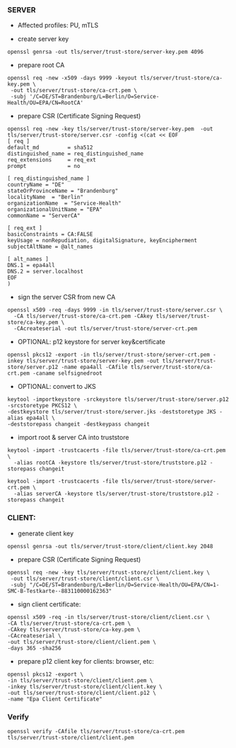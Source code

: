 ### SERVER

* Affected profiles: PU, mTLS

* create server key
```
openssl genrsa -out tls/server/trust-store/server-key.pem 4096
```

* prepare root CA
```
openssl req -new -x509 -days 9999 -keyout tls/server/trust-store/ca-key.pem \
 -out tls/server/trust-store/ca-crt.pem \
 -subj '/C=DE/ST=Brandenburg/L=Berlin/O=Service-Health/OU=EPA/CN=RootCA'
```

* prepare CSR (Certificate Signing Request)
```
openssl req -new -key tls/server/trust-store/server-key.pem  -out tls/server/trust-store/server.csr -config <(cat << EOF
[ req ]
default_md         = sha512
distinguished_name = req_distinguished_name
req_extensions     = req_ext
prompt             = no

[ req_distinguished_name ]
countryName = "DE"
stateOrProvinceName = "Brandenburg"
localityName  = "Berlin"
organizationName  = "Service-Health"
organizationalUnitName = "EPA"
commonName = "ServerCA"

[ req_ext ]
basicConstraints = CA:FALSE
keyUsage = nonRepudiation, digitalSignature, keyEncipherment
subjectAltName = @alt_names

[ alt_names ]
DNS.1 = epa4all
DNS.2 = server.localhost
EOF
)
```

* sign the server CSR from new CA
```
openssl x509 -req -days 9999 -in tls/server/trust-store/server.csr \
  -CA tls/server/trust-store/ca-crt.pem -CAkey tls/server/trust-store/ca-key.pem \
  -CAcreateserial -out tls/server/trust-store/server-crt.pem
```

* OPTIONAL: p12 keystore for server key&certificate
```
openssl pkcs12 -export -in tls/server/trust-store/server-crt.pem -inkey tls/server/trust-store/server-key.pem -out tls/server/trust-store/server.p12 -name epa4all -CAfile tls/server/trust-store/ca-crt.pem -caname selfsignedroot
```

* OPTIONAL: convert to JKS
```
keytool -importkeystore -srckeystore tls/server/trust-store/server.p12 -srcstoretype PKCS12 \ 
-destkeystore tls/server/trust-store/server.jks -deststoretype JKS -alias epa4all \
-deststorepass changeit -destkeypass changeit
```

* import root & server CA into truststore
```
keytool -import -trustcacerts -file tls/server/trust-store/ca-crt.pem \
  -alias rootCA -keystore tls/server/trust-store/truststore.p12 -storepass changeit

keytool -import -trustcacerts -file tls/server/trust-store/server-crt.pem \
  -alias serverCA -keystore tls/server/trust-store/truststore.p12 -storepass changeit
```

### CLIENT:

* generate client key
```
openssl genrsa -out tls/server/trust-store/client/client.key 2048
```

* prepare CSR (Certificate Signing Request)
```
openssl req -new -key tls/server/trust-store/client/client.key \
 -out tls/server/trust-store/client/client.csr \
 -subj "/C=DE/ST=Brandenburg/L=Berlin/O=Service-Health/OU=EPA/CN=1-SMC-B-Testkarte--883110000162363"
```

* sign client certificate:
```
openssl x509 -req -in tls/server/trust-store/client/client.csr \
-CA tls/server/trust-store/ca-crt.pem \
-CAkey tls/server/trust-store/ca-key.pem \
-CAcreateserial \
-out tls/server/trust-store/client/client.pem \
-days 365 -sha256
```

* prepare p12 client key for clients: browser, etc:
```
openssl pkcs12 -export \
-in tls/server/trust-store/client/client.pem \
-inkey tls/server/trust-store/client/client.key \
-out tls/server/trust-store/client/client.p12 \
-name "Epa Client Certificate"
```

### Verify
```
openssl verify -CAfile tls/server/trust-store/ca-crt.pem tls/server/trust-store/client/client.pem
```